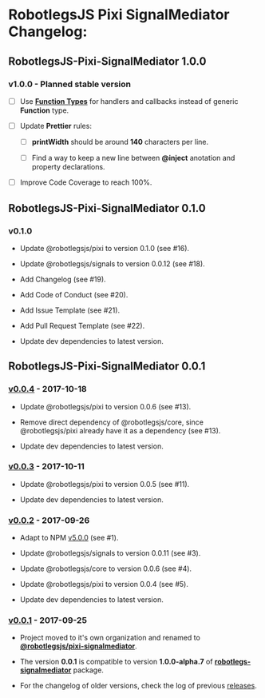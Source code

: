 # RobotlegsJS Pixi SignalMediator Changelog:

## RobotlegsJS-Pixi-SignalMediator 1.0.0

### v1.0.0 - Planned stable version

- [ ] Use [**Function Types**](https://www.typescriptlang.org/docs/handbook/functions.html) for handlers and callbacks instead of generic **Function** type.

- [ ] Update **Prettier** rules:

  - [ ] **printWidth** should be around **140** characters per line.

  - [ ] Find a way to keep a new line between **@inject** anotation and property declarations.

- [ ] Improve Code Coverage to reach 100%.

## RobotlegsJS-Pixi-SignalMediator 0.1.0

### v0.1.0

- Update @robotlegsjs/pixi to version 0.1.0 (see #16).

- Update @robotlegsjs/signals to version 0.0.12 (see #18).

- Add Changelog (see #19).

- Add Code of Conduct (see #20).

- Add Issue Template (see #21).

- Add Pull Request Template (see #22).

- Update dev dependencies to latest version.

## RobotlegsJS-Pixi-SignalMediator 0.0.1

### [v0.0.4](https://github.com/RobotlegsJS/RobotlegsJS-Pixi-SignalMediator/releases/tag/0.0.4) - 2017-10-18

- Update @robotlegsjs/pixi to version 0.0.6 (see #13).

- Remove direct dependency of @robotlegsjs/core, since @robotlegsjs/pixi already have it as a dependency (see #13).

- Update dev dependencies to latest version.

### [v0.0.3](https://github.com/RobotlegsJS/RobotlegsJS-Pixi-SignalMediator/releases/tag/0.0.3) - 2017-10-11

- Update @robotlegsjs/pixi to version 0.0.5 (see #11).

- Update dev dependencies to latest version.

### [v0.0.2](https://github.com/RobotlegsJS/RobotlegsJS-Pixi-SignalMediator/releases/tag/0.0.2) - 2017-09-26

- Adapt to NPM [v5.0.0](http://blog.npmjs.org/post/161081169345/v500) (see #1).

- Update @robotlegsjs/signals to version 0.0.11 (see #3).

- Update @robotlegsjs/core to version 0.0.6 (see #4).

- Update @robotlegsjs/pixi to version 0.0.4 (see #5).

- Update dev dependencies to latest version.

### [v0.0.1](https://github.com/RobotlegsJS/RobotlegsJS-Pixi-SignalMediator/releases/tag/0.0.1) - 2017-09-25

- Project moved to it's own organization and renamed to [**@robotlegsjs/pixi-signalmediator**](https://www.npmjs.com/package/@robotlegsjs/pixi-signalmediator).

- The version **0.0.1** is compatible to version **1.0.0-alpha.7** of [**robotlegs-signalmediator**](https://www.npmjs.com/package/robotlegs-signalmediator) package.

- For the changelog of older versions, check the log of previous [releases](https://github.com/cuongdd2/RobotlegsJS-SignalMediator/releases).

